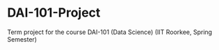 # DAI-101-Project
Term project for the course DAI-101 (Data Science) (IIT Roorkee, Spring Semester)
